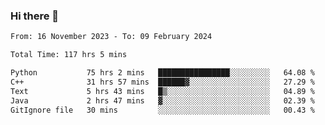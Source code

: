 ### Hi there 👋

<!--
**floyiac/floyiac** is a ✨ _special_ ✨ repository because its `README.md` (this file) appears on your GitHub profile.

Here are some ideas to get you started:

- 🔭 I’m currently working on ...
- 🌱 I’m currently learning ...
- 👯 I’m looking to collaborate on ...
- 🤔 I’m looking for help with ...
- 💬 Ask me about ...
- 📫 How to reach me: ...
- 😄 Pronouns: ...
- ⚡ Fun fact: ...
-->

<!--START_SECTION:waka-->

```txt
From: 16 November 2023 - To: 09 February 2024

Total Time: 117 hrs 5 mins

Python           75 hrs 2 mins   ████████████████░░░░░░░░░   64.08 %
C++              31 hrs 57 mins  ██████▓░░░░░░░░░░░░░░░░░░   27.29 %
Text             5 hrs 43 mins   █▒░░░░░░░░░░░░░░░░░░░░░░░   04.89 %
Java             2 hrs 47 mins   ▓░░░░░░░░░░░░░░░░░░░░░░░░   02.39 %
GitIgnore file   30 mins         ░░░░░░░░░░░░░░░░░░░░░░░░░   00.43 %
```

<!--END_SECTION:waka-->
